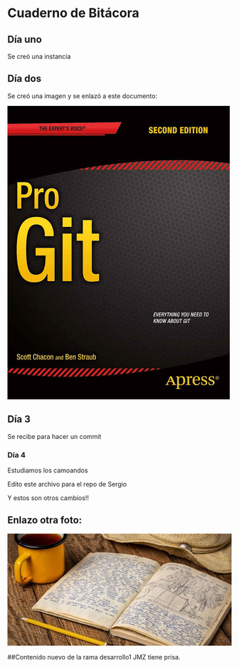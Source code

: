

# Cuaderno de Bitácora

## Día uno
Se creó una instancia

## Día dos
Se creó una imagen y se enlazó a este documento:

![Imagen creada](./progit2.png)
	
## Día 3
Se recibe para hacer un commit

### Día 4
Estudiamos los camoandos

Edito este archivo para el repo de Sergio

Y estos son otros cambios!!

## Enlazo otra foto:
![2 Imagen creada](./cuadernoBit.jpg)



##Contenido nuevo de la rama desarrollo1
JMZ tiene prisa.
